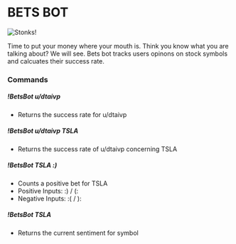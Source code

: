 # BETS BOT

![Stonks!](https://i.kym-cdn.com/entries/icons/original/000/029/959/Screen_Shot_2019-06-05_at_1.26.32_PM.jpg)

Time to put your money where your mouth is. Think you know what you are talking about? We will see. Bets bot tracks users opinons on stock symbols and calcuates their success rate.

### Commands

##### !BetsBot u/dtaivp
- Returns the success rate for u/dtaivp

##### !BetsBot u/dtaivp TSLA
- Returns the success rate of u/dtaivp concerning TSLA 

##### !BetsBot TSLA :)
- Counts a positive bet for TSLA
- Positive Inputs: :) / (:
- Negative Inputs: :( / ):

##### !BetsBot TSLA
- Returns the current sentiment for symbol